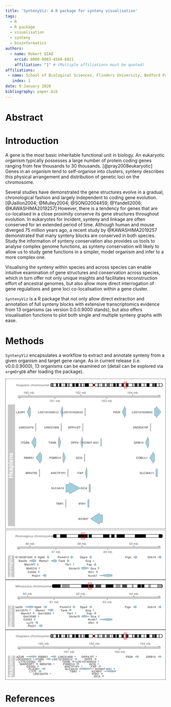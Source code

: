 ```yaml
---
title: 'SyntenyViz: A R package for synteny visualisation'
tags:
  - R
  - R package
  - visualisation
  - synteny
  - bioinformatics
authors:
  - name: Robert QIAO
    orcid: 0000-0003-4569-6921
    affiliation: "1" # (Multiple affiliations must be quoted)
affiliations:
 - name: School of Biological Sciences, Flinders University, Bedford Park, SA 5042, Australia
   index: 1
date: 9 January 2020
bibliography: paper.bib
---
```

# Abstract

# Introduction
A gene is the most basic inheritable functional unit in biology. An eukaryotic organism typically possesses a large number of protein coding genes ranging from few thousands to 30 thousands. [@pray2008eukaryotic] Genes in an organism tend to self-organise into clusters, synteny describes this physical arrangement and distribution of genetic loci on the chromosome.

Several studies have demonstrated the gene structures evolve in a gradual, chronological fashion and largely independent to coding gene evolution. [@Jaillon2004; @Mulley2004; @SONG2004459; @Yandell2006; @KAWASHIMA2019257] However, there is a tendency for genes that are co-localised in a close proximity conserve its gene structures throughout evolution. In eukaryotes for incident, synteny and linkage are often conserved for an extended period of time. Although human and mouse diverged 75 million years ago, a recent study by @KAWASHIMA2019257 demonstrated that many synteny blocks are conserved in both species. Study the information of synteny conservation also provides us tools to analyse complex genome functions, as synteny conservation will likely to allow us to study gene functions in a simpler, model organism and infer to a more complex one.

Visualising the synteny within species and across species can enable intuitive examination of gene structures and conservation across species, which in turn offer not only unique insights and facilitates reconstruction effort of ancestral genomes, but also allow more direct interrogation of gene regulations and gene loci co-localisation within a gene cluster.

`SyntenyViz` is a R package that not only allow direct extraction and annotation of full synteny blocks with extensive transcriptomics evidence from 13 organisms (as version 0.0.0.9000 stands), but also offers visualisation functions to plot both single and multiple synteny graphs with ease.

# Methods
`SyntenyViz` encapsulates a workflow to extract and annotate synteny from a given organism and target gene range. As in current release (i.e. v0.0.0.9000), 13 organisms can be examined on (detail can be explored via `orgmOrgDB` after loading the package).


![Single Synteny Plot](pics/Hsplot.png)
![Multiple Synteny Plot](pics/Msplot.png)

# References
